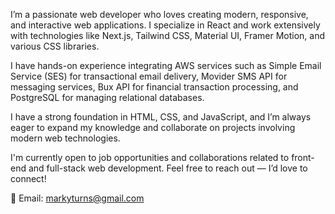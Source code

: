 I’m a passionate web developer who loves creating modern, responsive, and interactive web applications. I specialize in React and work extensively with technologies like Next.js, Tailwind CSS, Material UI, Framer Motion, and various CSS libraries.

I have hands-on experience integrating AWS services such as Simple Email Service (SES) for transactional email delivery, Movider SMS API for messaging services, Bux API for financial transaction processing, and PostgreSQL for managing relational databases.

I have a strong foundation in HTML, CSS, and JavaScript, and I’m always eager to expand my knowledge and collaborate on projects involving modern web technologies.

I'm currently open to job opportunities and collaborations related to front-end and full-stack web development. Feel free to reach out — I’d love to connect!

📧 Email: markyturns@gmail.com

<!---
marcgregory/marcgregory is a ✨ special ✨ repository because its `README.md` (this file) appears on your GitHub profile.
You can click the Preview link to take a look at your changes.
--->
